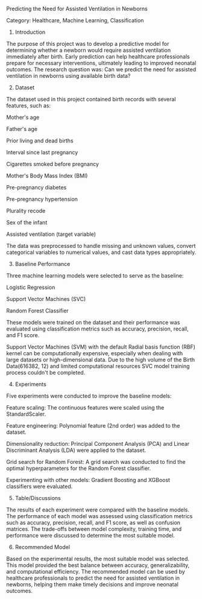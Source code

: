 Predicting the Need for Assisted Ventilation in Newborns

Category: Healthcare, Machine Learning, Classification

1. Introduction

The purpose of this project was to develop a predictive model for determining whether a newborn would require assisted ventilation immediately after birth. Early prediction can help healthcare professionals prepare for necessary interventions, ultimately leading to improved neonatal outcomes. The research question was: Can we predict the need for assisted ventilation in newborns using available birth data?

2. Dataset

The dataset used in this project contained birth records with several features, such as:

Mother's age

Father's age

Prior living and dead births

Interval since last pregnancy

Cigarettes smoked before pregnancy

Mother's Body Mass Index (BMI)

Pre-pregnancy diabetes

Pre-pregnancy hypertension

Plurality recode

Sex of the infant

Assisted ventilation (target variable)

The data was preprocessed to handle missing and unknown values, convert categorical variables to numerical values, and cast data types appropriately.

3. Baseline Performance

Three machine learning models were selected to serve as the baseline:

Logistic Regression

Support Vector Machines (SVC)

Random Forest Classifier

These models were trained on the dataset and their performance was evaluated using classification metrics such as accuracy, precision, recall, and F1 score.


Support Vector Machines (SVM) with the default Radial basis function (RBF) kernel can be computationally expensive, especially when dealing with large datasets or high-dimensional data. Due to the high volume of the Birth Data(616382, 12) and limited computational resources SVC model training process couldn't be completed.


4. Experiments

Five experiments were conducted to improve the baseline models:

Feature scaling: The continuous features were scaled using the StandardScaler.

Feature engineering: Polynomial feature (2nd order) was added to the dataset.

Dimensionality reduction: Principal Component Analysis (PCA) and Linear Discriminant Analysis (LDA) were applied to the dataset.

Grid search for Random Forest: A grid search was conducted to find the optimal hyperparameters for the Random Forest classifier.

Experimenting with other models: Gradient Boosting and XGBoost classifiers were evaluated.

5. Table/Discussions

The results of each experiment were compared with the baseline models. The performance of each model was assessed using classification metrics such as accuracy, precision, recall, and F1 score, as well as confusion matrices. The trade-offs between model complexity, training time, and performance were discussed to determine the most suitable model.

6. Recommended Model

Based on the experimental results, the most suitable model was selected. This model provided the best balance between accuracy, generalizability, and computational efficiency. The recommended model can be used by healthcare professionals to predict the need for assisted ventilation in newborns, helping them make timely decisions and improve neonatal outcomes.
